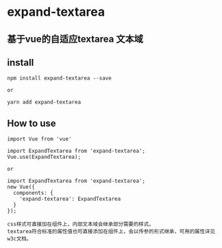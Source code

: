# expand-textarea
## 基于vue的自适应textarea 文本域

## install
```
npm install expand-textarea --save

or

yarn add expand-textarea
```

## How to use
```
import Vue from 'vue'

import ExpandTextarea from 'expand-textarea';
Vue.use(ExpandTextarea);

or

import ExpandTextarea from 'expand-textarea';
new Vue({
  components: {
    'expand-textarea': ExpandTextarea
  }
});
```

```
css样式可直接加在组件上，内部文本域会继承部分需要的样式。
textarea符合标准的属性值也可直接添加在组件上，会以传参的形式继承，可用的属性详见w3c文档。
```
